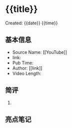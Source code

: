 # {{title}}

Created: {{date}} {{time}}

## 基本信息

- Source Name: [[YouTube]]
- link:
- Pub Time:
- Author: [[link]]
- Video Length:

## 简评

1.

## 亮点笔记

###
